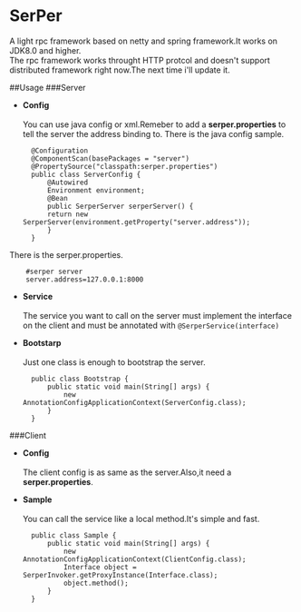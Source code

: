 # SerPer
A light rpc framework based on netty and spring framework.It works on JDK8.0 and higher.<br>
The rpc framework works throught HTTP protcol and doesn't support distributed framework right now.The next time i'll update it.

##Usage
###Server
+ **Config**<br><br>You can use java config or xml.Remeber to add a **serper.properties** to tell the server the address binding to.
There is the java config sample.

		@Configuration
		@ComponentScan(basePackages = "server")
		@PropertySource("classpath:serper.properties")
    	public class ServerConfig {			
        	@Autowired
        	Environment environment;
        	@Bean
        	public SerperServer serperServer() {
          	return new SerperServer(environment.getProperty("server.address"));
			}
		}
There is the serper.properties.

		#serper server
		server.address=127.0.0.1:8000

+ **Service**<br><br>The service you want to call on the server must implement the interface on the client 
and must be annotated with `@SerperService(interface)`
+ **Bootstarp**<br><br>Just one class is enough to bootstrap the server.

		public class Bootstrap {
   			public static void main(String[] args) {
        		new AnnotationConfigApplicationContext(ServerConfig.class);
    		}
		}

###Client
+ **Config**<br><br>The client config is as same as the server.Also,it need a **serper.properties**.

+ **Sample**<br><br>You can call the service like a local method.It's simple and fast.

		public class Sample {
			public static void main(String[] args) {
				new AnnotationConfigApplicationContext(ClientConfig.class);
				Interface object = SerperInvoker.getProxyInstance(Interface.class);
				object.method();
			}
		}




